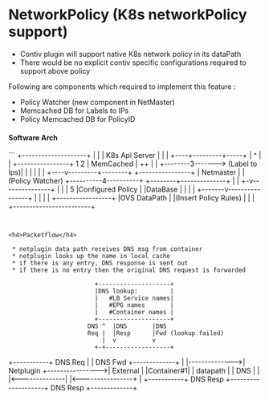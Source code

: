 <h1>NetworkPolicy (K8s networkPolicy support)</h1>

* Contiv plugin will support native K8s network policy in its dataPath
* There would be no explicit contiv specific configurations required to support above policy  

Following are components which required to implement this feature : 
 
 * Policy Watcher (new component in NetMaster)
 * Memcached DB for Labels to IPs  
 * Policy Memcached DB for PolicyID
 
<h4>Software Arch</h4>
```
+--------------------+
|                    |
|     K8s Api Server |
|                    |
+----+---------+-----+
     |         ^
     |         |                         +----------------+
     1         2                         |  MemCached     |                                                                       ++
     |         |        +--------3------->  (Label to Ips)|
     |         |        |                |                |
+----v---------+--------+                +----------------+
| Netmaster             |
| (Policy Watcher)      +----------4----------+
+--------+--------------+                     |
         |                                  +-v---------------+
         |                                  |                 |
         5                                  |Configured Policy
         |                                  |DataBase         |
         |                                  |                 |
 +-------v----------------+                 |                 |
 |                        |                 +-----------------+
 |OVS DataPath            |
 |(Insert Policy Rules)   |
 |                        |
 +------------------------+

```


<h4>Packetflow</h4>

 * netplugin data path receives DNS msg from container
 * netplugin looks up the name in local cache
 * if there is any entry, DNS response is sent out
 * if there is no entry then the original DNS request is forwarded

```
                            +--------------------+
                            |DNS lookup:         |
                            |   #LB Service names|
                            |   #EPG names       |
                            |   #Container names |
                            +--------------------+
                          DNS ^  |DNS       |DNS
                          Req |  |Resp      |Fwd (lookup failed)
                              |  v          v
                            +-+------------------+
+-----------+      DNS Req  |                    |       DNS Fwd   +-------------+
|           |-------------->|     Netplugin      +---------------->|  External   |
|Container#1|               |     datapath       |                 |  DNS        |
|           |<--------------|                    |<----------------+             |
+-----------+ DNS Resp      +--------------------+       DNS Resp  +-------------+
```

